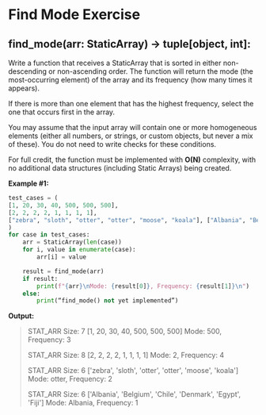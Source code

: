 # Find Mode Exercise

## **find_mode**(arr: StaticArray) -> tuple[object, int]:

Write a function that receives a StaticArray that is sorted in either non-descending or non-ascending order. The function will return the mode (the most-occurring element) of the array and its frequency (how many times it appears).

If there is more than one element that has the highest frequency, select the one that occurs first in the array.

You may assume that the input array will contain one or more homogeneous elements (either all numbers, or strings, or custom objects, but never a mix of these). You do not need to write checks for these conditions.

For full credit, the function must be implemented with **O(N)** complexity, with no additional data structures (including Static Arrays) being created.

**Example #1:**

```python
test_cases = (
[1, 20, 30, 40, 500, 500, 500],
[2, 2, 2, 2, 1, 1, 1, 1],
["zebra", "sloth", "otter", "otter", "moose", "koala"], ["Albania", "Belgium", "Chile", "Denmark", "Egypt", "Fiji"]
)
for case in test_cases:
    arr = StaticArray(len(case))
    for i, value in enumerate(case):
        arr[i] = value

    result = find_mode(arr)
    if result:
        print(f"{arr}\nMode: {result[0]}, Frequency: {result[1]}\n")
    else:
        print(“find_mode() not yet implemented”)
```

**Output:**

> STAT_ARR Size: 7 [1, 20, 30, 40, 500, 500, 500]
> Mode: 500, Frequency: 3
>
> STAT_ARR Size: 8 [2, 2, 2, 2, 1, 1, 1, 1]
> Mode: 2, Frequency: 4
>
> STAT_ARR Size: 6 ['zebra', 'sloth', 'otter', 'otter', 'moose', 'koala']
> Mode: otter, Frequency: 2
>
> STAT_ARR Size: 6 ['Albania', 'Belgium', 'Chile', 'Denmark', 'Egypt', 'Fiji']
> Mode: Albania, Frequency: 1
